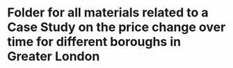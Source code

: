 # Folder for all materials related to a Case Study on the price change over time for different boroughs in Greater London
